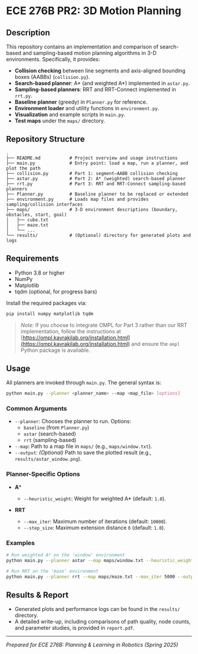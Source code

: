 # ECE 276B PR2: 3D Motion Planning

## Description

This repository contains an implementation and comparison of search-based and sampling-based motion planning algorithms in 3-D environments. Specifically, it provides:

- **Collision checking** between line segments and axis-aligned bounding boxes (AABBs) (`collision.py`).
- **Search-based planner**: A* (and weighted A*) implemented in `astar.py`.
- **Sampling-based planners**: RRT and RRT-Connect implemented in `rrt.py`.
- **Baseline planner** (greedy) in `Planner.py` for reference.
- **Environment loader** and utility functions in `environment.py`.
- **Visualization** and example scripts in `main.py`.
- **Test maps** under the `maps/` directory.

## Repository Structure

```
.
├── README.md           # Project overview and usage instructions
├── main.py             # Entry point: load a map, run a planner, and plot the path
├── collision.py        # Part 1: segment–AABB collision checking
├── astar.py            # Part 2: A* (weighted) search-based planner
├── rrt.py              # Part 3: RRT and RRT-Connect sampling-based planners
├── Planner.py          # Baseline planner to be replaced or extended
├── environment.py      # Loads map files and provides sampling/collision interfaces
├── maps/               # 3-D environment descriptions (boundary, obstacles, start, goal)
│   ├── cube.txt
│   ├── maze.txt
│   └── ...
└── results/            # (Optional) directory for generated plots and logs
```

## Requirements

- Python 3.8 or higher
- NumPy
- Matplotlib
- tqdm (optional, for progress bars)

Install the required packages via:

```bash
pip install numpy matplotlib tqdm
```

> *Note:* If you choose to integrate OMPL for Part 3 rather than our RRT implementation, follow the instructions at [https://ompl.kavrakilab.org/installation.html](https://ompl.kavrakilab.org/installation.html) and ensure the `ompl` Python package is available.

## Usage

All planners are invoked through `main.py`. The general syntax is:

```bash
python main.py --planner <planner_name> --map <map_file> [options]
```

### Common Arguments

- `--planner`: Chooses the planner to run. Options:
  - `baseline` (from `Planner.py`)
  - `astar` (search-based)
  - `rrt` (sampling-based)
- `--map`: Path to a map file in `maps/` (e.g., `maps/window.txt`).
- `--output`: *(Optional)* Path to save the plotted result (e.g., `results/astar_window.png`).

### Planner-Specific Options

- **A***

  - `--heuristic_weight`: Weight for weighted A* (default: `1.0`).

- **RRT**

  - `--max_iter`: Maximum number of iterations (default: `10000`).
  - `--step_size`: Maximum extension distance `δ` (default: `1.0`).

### Examples

```bash
# Run weighted A* on the 'window' environment
python main.py --planner astar --map maps/window.txt --heuristic_weight 1.5 --output results/astar_window.png

# Run RRT on the 'maze' environment
python main.py --planner rrt --map maps/maze.txt --max_iter 5000 --output results/rrt_maze.png
```

## Results & Report

- Generated plots and performance logs can be found in the `results/` directory.
- A detailed write-up, including comparisons of path quality, node counts, and parameter studies, is provided in `report.pdf`.

---

*Prepared for ECE 276B: Planning & Learning in Robotics (Spring 2025)*